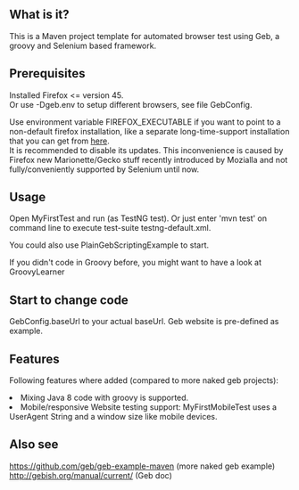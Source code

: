## What is it?
This is a Maven project template for automated browser test using Geb, a groovy and Selenium based framework.

## Prerequisites
Installed Firefox <= version 45. <br>Or use -Dgeb.env to setup different browsers, see file GebConfig.
<p>
Use environment variable FIREFOX_EXECUTABLE if you want to point to a non-default firefox installation,
like a separate long-time-support installation that you can get from
<a href="https://ftp.mozilla.org/pub/firefox/releases/45.9.0esr/win64/en-US/Firefox%20Setup%2045.9.0esr.exe">here</a>.
<br>
It is recommended to disable its updates.
This inconvenience is caused by Firefox new Marionette/Gecko stuff recently introduced by Mozialla and not fully/conveniently supported by Selenium until now.

## Usage
Open MyFirstTest and run (as TestNG test). Or just enter 'mvn test' on command line to execute test-suite testng-default.xml.

You could also use PlainGebScriptingExample to start.
<p>
If you didn't code in Groovy before, you might want to have a look at GroovyLearner

## Start to change code
GebConfig.baseUrl to your actual baseUrl. Geb website is pre-defined as example.

## Features
Following features where added (compared to more naked geb projects):
<li>Mixing Java 8 code with groovy is supported.
<li>Mobile/responsive Website testing support: MyFirstMobileTest uses a UserAgent String and a window size like mobile devices.

## Also see
https://github.com/geb/geb-example-maven (more naked geb example)<br>
http://gebish.org/manual/current/ (Geb doc)